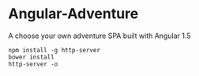 # Angular-Adventure
A choose your own adventure SPA built with Angular 1.5
``` 
npm install -g http-server 
bower install
http-server -o
```
